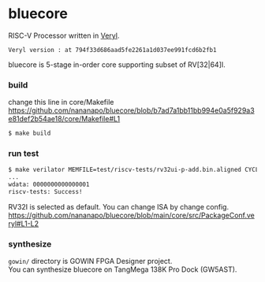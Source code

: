 # bluecore
RISC-V Processor written in [Veryl](https://github.com/veryl-lang/veryl).

```
Veryl version : at 794f33d686aad5fe2261a1d037ee991fcd6b2fb1
```
bluecore is 5-stage in-order core supporting subset of RV[32|64]I.

### build
change this line in core/Makefile
https://github.com/nananapo/bluecore/blob/b7ad7a1bb11bb994e0a5f929a3e81def2b54ae18/core/Makefile#L1

```sh
$ make build
```
### run test
```sh
$ make verilator MEMFILE=test/riscv-tests/rv32ui-p-add.bin.aligned CYCLE=0
...
wdata: 0000000000000001
riscv-tests: Success!
```

RV32I is selected as default. You can change ISA by change config.
https://github.com/nananapo/bluecore/blob/main/core/src/PackageConf.veryl#L1-L2

### synthesize
```gowin/``` directory is GOWIN FPGA Designer project.  
You can synthesize bluecore on TangMega 138K Pro Dock (GW5AST).